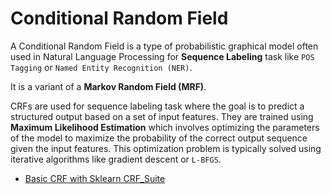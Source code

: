 # Conditional Random Field

A Conditional Random Field is a type of probabilistic graphical model often used in Natural Language Processing for **Sequence Labeling** task like `POS Tagging` or `Named Entity Recognition (NER)`.

It is a variant of a **Markov Random Field (MRF)**.

CRFs are used for sequence labeling task where the goal is to predict a structured output based on a set of input features. They are trained using **Maximum Likelihood Estimation** which involves optimizing the parameters of the model to maximize the probability of the correct output sequence given the input features. This optimization problem is typically solved using iterative algorithms like gradient descent or `L-BFGS`.

- [Basic CRF with Sklearn CRF_Suite](./CRF_basic.ipynb)
